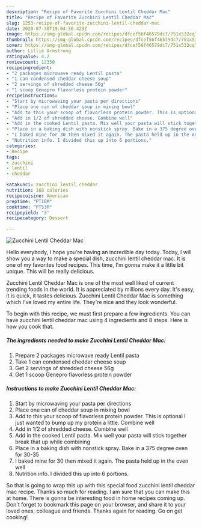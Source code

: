 ```yaml
---
description: "Recipe of Favorite Zucchini Lentil Cheddar Mac"
title: "Recipe of Favorite Zucchini Lentil Cheddar Mac"
slug: 1253-recipe-of-favorite-zucchini-lentil-cheddar-mac
date: 2020-07-30T19:04:50.429Z
image: https://img-global.cpcdn.com/recipes/dfcef56f46579dc7/751x532cq70/zucchini-lentil-cheddar-mac-recipe-main-photo.jpg
thumbnail: https://img-global.cpcdn.com/recipes/dfcef56f46579dc7/751x532cq70/zucchini-lentil-cheddar-mac-recipe-main-photo.jpg
cover: https://img-global.cpcdn.com/recipes/dfcef56f46579dc7/751x532cq70/zucchini-lentil-cheddar-mac-recipe-main-photo.jpg
author: Lillie Armstrong
ratingvalue: 4.2
reviewcount: 12350
recipeingredient:
- "2 packages microwave ready Lentil pasta"
- "1 can condensed cheddar cheese soup"
- "2 servings of shredded cheese 56g"
- "1 scoop Genepro flavorless protein powder"
recipeinstructions:
- "Start by microwaving your pasta per directions"
- "Place one can of cheddar soup in mixing bowl"
- "Add to this your scoop of flavorless protein powder. This is optional I just wanted to bump up my protein a little. Combine well"
- "Add in 1/2 of shredded cheese. Combine well"
- "Add in the cooked Lentil pasta. Mix well your pasta will stick together break that up while combining"
- "Place in a baking dish with nonstick spray. Bake in a 375 degree oven for 30-35"
- "I baked mine for 30 then mixed it again. The pasta held up in the oven well"
- "Nutrition info. I divided this up into 6 portions."
categories:
- Recipe
tags:
- zucchini
- lentil
- cheddar

katakunci: zucchini lentil cheddar 
nutrition: 168 calories
recipecuisine: American
preptime: "PT10M"
cooktime: "PT53M"
recipeyield: "3"
recipecategory: Dessert

---
```



![Zucchini Lentil Cheddar Mac](https://img-global.cpcdn.com/recipes/dfcef56f46579dc7/751x532cq70/zucchini-lentil-cheddar-mac-recipe-main-photo.jpg)

Hello everybody, I hope you're having an incredible day today. Today, I will show you a way to make a special dish, zucchini lentil cheddar mac. It is one of my favorites food recipes. This time, I'm gonna make it a little bit unique. This will be really delicious.

Zucchini Lentil Cheddar Mac is one of the most well liked of current trending foods in the world. It is appreciated by millions every day. It's easy, it is quick, it tastes delicious. Zucchini Lentil Cheddar Mac is something which I've loved my entire life. They're nice and they look wonderful.




To begin with this recipe, we must first prepare a few ingredients. You can have zucchini lentil cheddar mac using 4 ingredients and 8 steps. Here is how you cook that.

<!--inarticleads1-->

##### The ingredients needed to make Zucchini Lentil Cheddar Mac:

1. Prepare 2 packages microwave ready Lentil pasta
1. Take 1 can condensed cheddar cheese soup
1. Get 2 servings of shredded cheese 56g
1. Get 1 scoop Genepro flavorless protein powder




<!--inarticleads2-->

##### Instructions to make Zucchini Lentil Cheddar Mac:

1. Start by microwaving your pasta per directions
1. Place one can of cheddar soup in mixing bowl
1. Add to this your scoop of flavorless protein powder. This is optional I just wanted to bump up my protein a little. Combine well
1. Add in 1/2 of shredded cheese. Combine well
1. Add in the cooked Lentil pasta. Mix well your pasta will stick together break that up while combining
1. Place in a baking dish with nonstick spray. Bake in a 375 degree oven for 30-35
1. I baked mine for 30 then mixed it again. The pasta held up in the oven well
1. Nutrition info. I divided this up into 6 portions.




So that is going to wrap this up with this special food zucchini lentil cheddar mac recipe. Thanks so much for reading. I am sure that you can make this at home. There is gonna be interesting food in home recipes coming up. Don't forget to bookmark this page on your browser, and share it to your loved ones, colleague and friends. Thanks again for reading. Go on get cooking!
